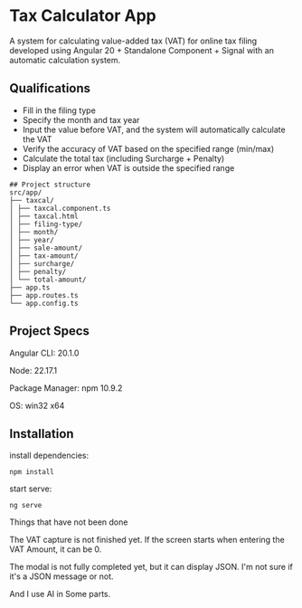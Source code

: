 # Tax Calculator App 

A system for calculating value-added tax (VAT) for online tax filing developed using Angular 20 + Standalone Component + Signal with an automatic calculation system.

## Qualifications

- Fill in the filing type
- Specify the month and tax year
- Input the value before VAT, and the system will automatically calculate the VAT
- Verify the accuracy of VAT based on the specified range (min/max)
- Calculate the total tax (including Surcharge + Penalty)
- Display an error when VAT is outside the specified range
```
## Project structure 
src/app/ 
├── taxcal/
│ ├── taxcal.component.ts
│ ├── taxcal.html
│ ├── filing-type/
│ ├── month/
│ ├── year/
│ ├── sale-amount/
│ ├── tax-amount/
│ ├── surcharge/
│ ├── penalty/
│ └── total-amount/
├── app.ts
├── app.routes.ts
└── app.config.ts
```
## Project Specs
Angular CLI: 20.1.0 

Node: 22.17.1

Package Manager: npm 10.9.2

OS: win32 x64

## Installation
install dependencies:
```
npm install
```
start serve:
```
ng serve
```

Things that have not been done

The VAT capture is not finished yet. If the screen starts when entering the VAT Amount, it can be 0.

The modal is not fully completed yet, but it can display JSON. I'm not sure if it's a JSON message or not.

And I use AI in Some parts.
